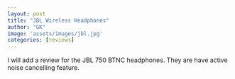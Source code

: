 ```yaml
---
layout: post
title: "JBL Wireless Headphones"
author: "GK"
image: 'assets/images/jbl.jpg'
categories: [reviews]
---
```


I will add a review for the JBL 750 BTNC headphones. They are have active noise cancelling feature.